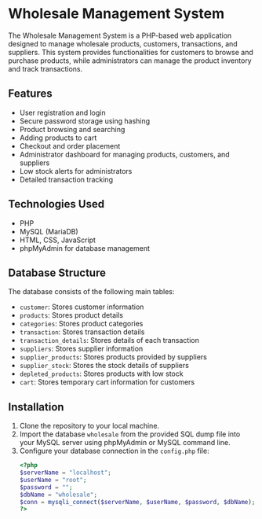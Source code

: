 # Wholesale Management System

The Wholesale Management System is a PHP-based web application designed to manage wholesale products, customers, transactions, and suppliers. This system provides functionalities for customers to browse and purchase products, while administrators can manage the product inventory and track transactions.

## Features

- User registration and login
- Secure password storage using hashing
- Product browsing and searching
- Adding products to cart
- Checkout and order placement
- Administrator dashboard for managing products, customers, and suppliers
- Low stock alerts for administrators
- Detailed transaction tracking

## Technologies Used

- PHP
- MySQL (MariaDB)
- HTML, CSS, JavaScript
- phpMyAdmin for database management

## Database Structure

The database consists of the following main tables:

- `customer`: Stores customer information
- `products`: Stores product details
- `categories`: Stores product categories
- `transaction`: Stores transaction details
- `transaction_details`: Stores details of each transaction
- `suppliers`: Stores supplier information
- `supplier_products`: Stores products provided by suppliers
- `supplier_stock`: Stores the stock details of suppliers
- `depleted_products`: Stores products with low stock
- `cart`: Stores temporary cart information for customers

## Installation

1. Clone the repository to your local machine.
2. Import the database `wholesale` from the provided SQL dump file into your MySQL server using phpMyAdmin or MySQL command line.
3. Configure your database connection in the `config.php` file:
   ```php
   <?php
   $serverName = "localhost";
   $userName = "root";
   $password = "";
   $dbName = "wholesale";
   $conn = mysqli_connect($serverName, $userName, $password, $dbName);
   ?>
